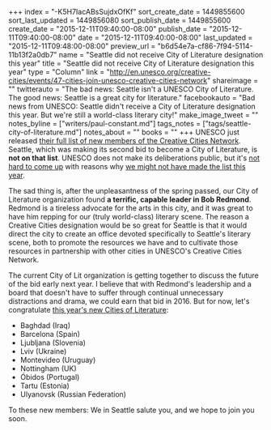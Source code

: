 +++
index = "-K5H7IacABsSujdxOfKf"
sort_create_date = 1449855600
sort_last_updated = 1449856080
sort_publish_date = 1449855600
create_date = "2015-12-11T09:40:00-08:00"
publish_date = "2015-12-11T09:40:00-08:00"
date = "2015-12-11T09:40:00-08:00"
last_updated = "2015-12-11T09:48:00-08:00"
preview_url = "b6d54e7a-cf86-7f94-5114-11b13f2a0db7"
name = "Seattle did not receive City of Literature designation this year"
title = "Seattle did not receive City of Literature designation this year"
type = "Column"
link = "http://en.unesco.org/creative-cities/events/47-cities-join-unesco-creative-cities-network"
shareimage = ""
twitterauto = "The bad news: Seattle isn't a UNESCO City of Literature. The good news: Seattle is a great city for literature."
facebookauto = "Bad news from UNESCO: Seattle didn't receive a City of Literature designation this year. But we're still a world-class literary city!"
make_image_tweet = ""
notes_byline = ["writers/paul-constant.md"]
tags_notes = ["tags/seattle-city-of-literature.md"]
notes_about = ""
books = ""
+++
UNESCO just released [their full list of new members of the Creative Cities Network](http://en.unesco.org/creative-cities/events/47-cities-join-unesco-creative-cities-network). Seattle, which was making its second bid to become a City of Literature, is **not on that list**. UNESCO does not make its deliberations public, but it's [not hard to come up](http://seattlereviewofbooks.com/reviews/picking-wires-from-a-bowl-of-noodles/) with reasons why [we might not have made the list this year](http://seattlish.com/post/113982681386/ryan-boudinot-killed-seattle-city-of-lit-and-the). 

The sad thing is, after the unpleasantness of the spring passed, our City of Literature organization found **a terrific, capable leader in Bob Redmond**. Redmond is a tireless advocate for the arts in this city, and it was great to have him repping for our (truly world-class) literary scene. The reason a Creative Cities designation would be so great for Seattle is that it would direct the city to create an office devoted specifically to Seattle's literary scene, both to promote the resources we have and to cultivate those resources in partnership with other cities in UNESCO's Creative Cities Network.

The current City of Lit organization is getting together to discuss the future of the bid early next year. I believe that with Redmond's leadership and a board that doesn't have to suffer through continual unnecessary distractions and drama, we could earn that bid in 2016. But for now, let's congratulate [this year's new Cities of Literature](http://en.unesco.org/creative-cities/events/47-cities-join-unesco-creative-cities-network):

* Baghdad (Iraq)
* Barcelona (Spain)
* Ljubljana (Slovenia)
* Lviv (Ukraine)
* Montevideo (Uruguay)
* Nottingham (UK)
* Óbidos (Portugal)
* Tartu (Estonia)
* Ulyanovsk (Russian Federation)

To these new members: We in Seattle salute you, and we hope to join you soon.